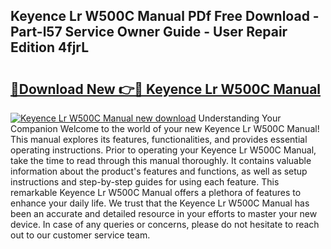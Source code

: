 ## Keyence Lr W500C Manual PDf Free Download - Part-l57 Service Owner Guide - User Repair Edition 4fjrL

# <h2><a href="http://bc35306.oget.top/?id=Keyence+Lr+W500C+Manual">🔗Download New 👉🔴 Keyence Lr W500C Manual</a></h2>

[![Keyence Lr W500C Manual new download](https://i.imgur.com/5g1atiW.png)](http://bc35306.oget.top/?id=Keyence+Lr+W500C+Manual)
Understanding Your Companion Welcome to the world of your new Keyence Lr W500C Manual! This manual explores its features, functionalities, and provides essential operating instructions. Prior to operating your Keyence Lr W500C Manual, take the time to read through this manual thoroughly. It contains valuable information about the product's features and functions, as well as setup instructions and step-by-step guides for using each feature. This remarkable Keyence Lr W500C Manual offers a plethora of features to enhance your daily life. We trust that the Keyence Lr W500C Manual has been an accurate and detailed resource in your efforts to master your new device. In case of any queries or concerns, please do not hesitate to reach out to our customer service team.
